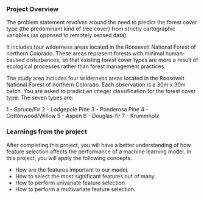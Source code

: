 ### Project Overview

 The problem statement revolves around the need to predict the forest cover type (the predominant kind of tree cover) from strictly cartographic variables (as opposed to remotely sensed data).

It includes four wilderness areas located in the Roosevelt National Forest of northern Colorado. These areas represent forests with minimal human-caused disturbances, so that existing forest cover types are more a result of ecological processes rather than forest management practices.

The study area includes four wilderness areas located in the Roosevelt National Forest of northern Colorado. Each observation is a 30m x 30m patch. You are asked to predict an integer classification for the forest cover type. The seven types are:

1 - Spruce/Fir 2 - Lodgepole Pine 3 - Ponderosa Pine 4 - Cottonwood/Willow 5 - Aspen 6 - Douglas-fir 7 - Krummholz


### Learnings from the project

 After completing this project, you will have a better understanding of how feature selection affects the performance of a machine learning model. In this project, you will apply the following concepts.

- How are the features important to our model.
- How to select the most significant features out of many.
- How to perform univariate feature selection.
- How to perform a multivariate feature selection.


